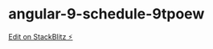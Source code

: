 # angular-9-schedule-9tpoew

[Edit on StackBlitz ⚡️](https://stackblitz.com/edit/angular-9-schedule-9tpoew)